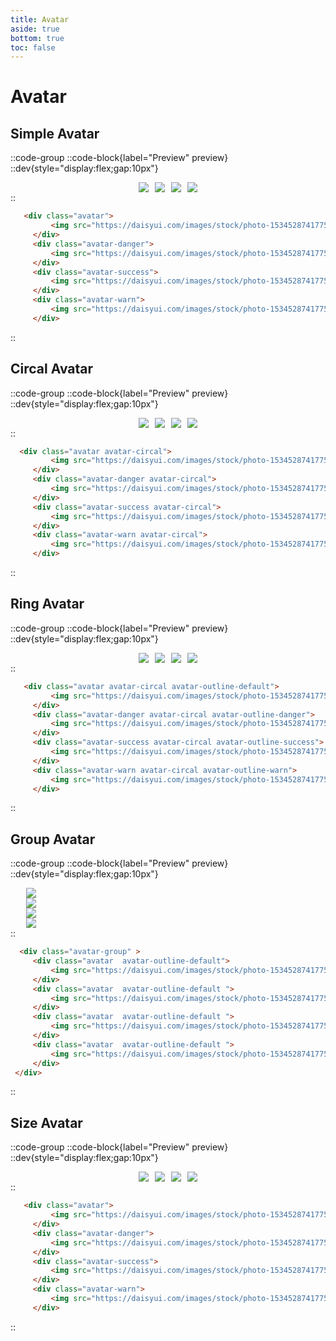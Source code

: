 ```yaml
---
title: Avatar
aside: true
bottom: true
toc: false
---
```


# Avatar

## Simple Avatar 

::code-group
    ::code-block{label="Preview" preview}
     ::dev{style="display:flex;gap:10px"}
    <div style="display:flex;flex-direction: row;gap:10px;justify-content: center;">
        <div class="avatar">
            <img src="https://daisyui.com/images/stock/photo-1534528741775-53994a69daeb.jpg" >
        </div>
        <div class="avatar-danger">
            <img src="https://daisyui.com/images/stock/photo-1534528741775-53994a69daeb.jpg" >
        </div>
        <div class="avatar-success">
            <img src="https://daisyui.com/images/stock/photo-1534528741775-53994a69daeb.jpg" >
        </div>
        <div class="avatar-warn">
            <img src="https://daisyui.com/images/stock/photo-1534528741775-53994a69daeb.jpg" >
        </div>
    </div>
    ::
   ```html [HTML]
      <div class="avatar">
            <img src="https://daisyui.com/images/stock/photo-1534528741775-53994a69daeb.jpg" >
        </div>
        <div class="avatar-danger">
            <img src="https://daisyui.com/images/stock/photo-1534528741775-53994a69daeb.jpg" >
        </div>
        <div class="avatar-success">
            <img src="https://daisyui.com/images/stock/photo-1534528741775-53994a69daeb.jpg" >
        </div>
        <div class="avatar-warn">
            <img src="https://daisyui.com/images/stock/photo-1534528741775-53994a69daeb.jpg" >
        </div>
  ```
::
## Circal Avatar 

::code-group
    ::code-block{label="Preview" preview}
     ::dev{style="display:flex;gap:10px"}
    <div style="display:flex;flex-direction: row;gap:10px;justify-content: center;">
        <div class="avatar avatar-circal">
            <img src="https://daisyui.com/images/stock/photo-1534528741775-53994a69daeb.jpg" >
        </div>
        <div class="avatar-danger avatar-circal">
            <img src="https://daisyui.com/images/stock/photo-1534528741775-53994a69daeb.jpg" >
        </div>
        <div class="avatar-success avatar-circal">
            <img src="https://daisyui.com/images/stock/photo-1534528741775-53994a69daeb.jpg" >
        </div>
        <div class="avatar-warn avatar-circal">
            <img src="https://daisyui.com/images/stock/photo-1534528741775-53994a69daeb.jpg" >
        </div>
    </div>
    ::
   ```html [HTML]
     <div class="avatar avatar-circal">
            <img src="https://daisyui.com/images/stock/photo-1534528741775-53994a69daeb.jpg" >
        </div>
        <div class="avatar-danger avatar-circal">
            <img src="https://daisyui.com/images/stock/photo-1534528741775-53994a69daeb.jpg" >
        </div>
        <div class="avatar-success avatar-circal">
            <img src="https://daisyui.com/images/stock/photo-1534528741775-53994a69daeb.jpg" >
        </div>
        <div class="avatar-warn avatar-circal">
            <img src="https://daisyui.com/images/stock/photo-1534528741775-53994a69daeb.jpg" >
        </div>
  ```
::
## Ring Avatar 

::code-group
    ::code-block{label="Preview" preview}
     ::dev{style="display:flex;gap:10px"}
    <div style="display:flex;flex-direction: row;gap:10px;justify-content: center;">
        <div class="avatar avatar-circal avatar-outline-default">
            <img src="https://daisyui.com/images/stock/photo-1534528741775-53994a69daeb.jpg" >
        </div>
        <div class="avatar-danger avatar-circal avatar-outline-danger">
            <img src="https://daisyui.com/images/stock/photo-1534528741775-53994a69daeb.jpg" >
        </div>
        <div class="avatar-success avatar-circal avatar-outline-success">
            <img src="https://daisyui.com/images/stock/photo-1534528741775-53994a69daeb.jpg" >
        </div>
        <div class="avatar-warn avatar-circal avatar-outline-warn">
            <img src="https://daisyui.com/images/stock/photo-1534528741775-53994a69daeb.jpg" >
        </div>
    </div>
    ::
   ```html [HTML]
      <div class="avatar avatar-circal avatar-outline-default">
            <img src="https://daisyui.com/images/stock/photo-1534528741775-53994a69daeb.jpg" >
        </div>
        <div class="avatar-danger avatar-circal avatar-outline-danger">
            <img src="https://daisyui.com/images/stock/photo-1534528741775-53994a69daeb.jpg" >
        </div>
        <div class="avatar-success avatar-circal avatar-outline-success">
            <img src="https://daisyui.com/images/stock/photo-1534528741775-53994a69daeb.jpg" >
        </div>
        <div class="avatar-warn avatar-circal avatar-outline-warn">
            <img src="https://daisyui.com/images/stock/photo-1534528741775-53994a69daeb.jpg" >
        </div>
  ```
::


## Group Avatar 

::code-group
    ::code-block{label="Preview" preview}
     ::dev{style="display:flex;gap:10px"}
        <div class="avatar-group" style="margin-left:25px;">
            <div class="avatar  avatar-outline-default">
                <img src="https://daisyui.com/images/stock/photo-1534528741775-53994a69daeb.jpg" >
            </div>
            <div class="avatar  avatar-outline-default ">
                <img src="https://daisyui.com/images/stock/photo-1534528741775-53994a69daeb.jpg" >
            </div>
            <div class="avatar  avatar-outline-default ">
                <img src="https://daisyui.com/images/stock/photo-1534528741775-53994a69daeb.jpg" >
            </div>
            <div class="avatar  avatar-outline-default ">
                <img src="https://daisyui.com/images/stock/photo-1534528741775-53994a69daeb.jpg" >
            </div>
        </div>
    ::
   ```html [HTML]
     <div class="avatar-group" >
        <div class="avatar  avatar-outline-default">
            <img src="https://daisyui.com/images/stock/photo-1534528741775-53994a69daeb.jpg" >
        </div>
        <div class="avatar  avatar-outline-default ">
            <img src="https://daisyui.com/images/stock/photo-1534528741775-53994a69daeb.jpg" >
        </div>
        <div class="avatar  avatar-outline-default ">
            <img src="https://daisyui.com/images/stock/photo-1534528741775-53994a69daeb.jpg" >
        </div>
        <div class="avatar  avatar-outline-default ">
            <img src="https://daisyui.com/images/stock/photo-1534528741775-53994a69daeb.jpg" >
        </div>
    </div>
  ```
::

## Size Avatar 

::code-group
    ::code-block{label="Preview" preview}
     ::dev{style="display:flex;gap:10px"}
    <div style="display:flex;flex-direction: row;gap:10px;justify-content: center;">
        <div class="avatar avatar-sm">
            <img src="https://daisyui.com/images/stock/photo-1534528741775-53994a69daeb.jpg" >
        </div>
        <div class="avatar-danger avatar-md">
            <img src="https://daisyui.com/images/stock/photo-1534528741775-53994a69daeb.jpg" >
        </div>
        <div class="avatar-success avatar-lg">
            <img src="https://daisyui.com/images/stock/photo-1534528741775-53994a69daeb.jpg" >
        </div>
        <div class="avatar-warn avatar-xl">
            <img src="https://daisyui.com/images/stock/photo-1534528741775-53994a69daeb.jpg" >
        </div>
    </div>
    ::
   ```html [HTML]
      <div class="avatar">
            <img src="https://daisyui.com/images/stock/photo-1534528741775-53994a69daeb.jpg" >
        </div>
        <div class="avatar-danger">
            <img src="https://daisyui.com/images/stock/photo-1534528741775-53994a69daeb.jpg" >
        </div>
        <div class="avatar-success">
            <img src="https://daisyui.com/images/stock/photo-1534528741775-53994a69daeb.jpg" >
        </div>
        <div class="avatar-warn">
            <img src="https://daisyui.com/images/stock/photo-1534528741775-53994a69daeb.jpg" >
        </div>
  ```
::
